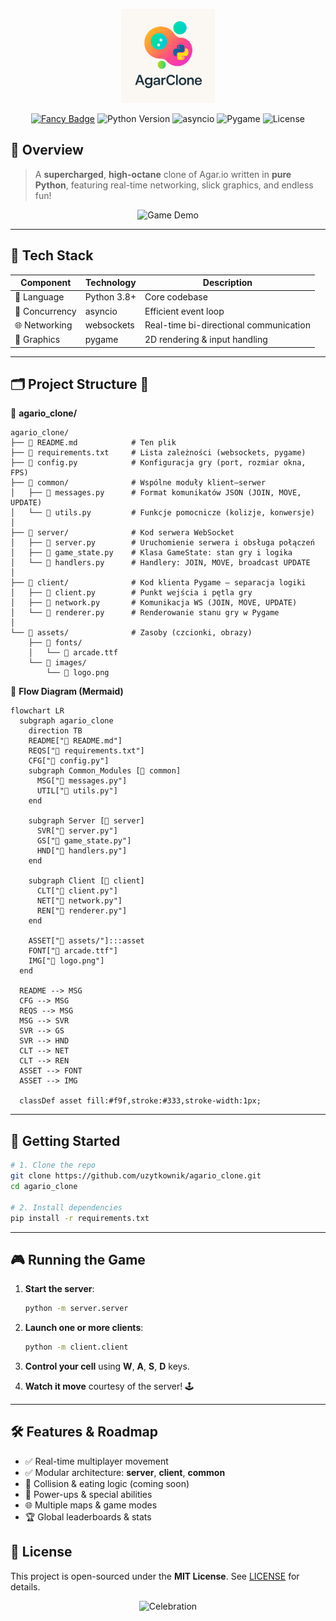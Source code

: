 <p align="center">
  <img src="assets/images/logo.png" alt="Agar.io Clone Logo" width="150" />
</p>

<p align="center">
  <a href="#readme"><img src="https://img.shields.io/badge/README-Fancy-blue.svg?style=for-the-badge" alt="Fancy Badge" /></a>
  <img src="https://img.shields.io/badge/Python-3.8%2B-blue.svg?style=for-the-badge" alt="Python Version" />
  <img src="https://img.shields.io/badge/asyncio-ready-brightgreen.svg?style=for-the-badge" alt="asyncio" />
  <img src="https://img.shields.io/badge/pygame–2.0%2B-lightgrey.svg?style=for-the-badge" alt="Pygame" />
  <img src="https://img.shields.io/badge/license-MIT-green.svg?style=for-the-badge" alt="License" />
</p>

## 🚀 Overview

> A **supercharged**, **high-octane** clone of Agar.io written in **pure Python**, featuring real-time networking, slick graphics, and endless fun!

<p align="center">
  <img src="assets/images/demo.gif" alt="Game Demo" width="600" />
</p>

---

## 🐍 Tech Stack

| Component      | Technology  | Description                            |
| -------------- | ----------- | -------------------------------------- |
| 📝 Language    | Python 3.8+ | Core codebase                          |
| 🔄 Concurrency | asyncio     | Efficient event loop                   |
| 🌐 Networking  | websockets  | Real-time bi-directional communication |
| 🎨 Graphics    | pygame      | 2D rendering & input handling          |

---

## 🗂️ Project Structure 💎

📂 **agario_clone/**

```
agario_clone/
├── 📄 README.md            # Ten plik
├── 📄 requirements.txt     # Lista zależności (websockets, pygame)
├── 📄 config.py            # Konfiguracja gry (port, rozmiar okna, FPS)
├── 📁 common/              # Wspólne moduły klient–serwer
│   ├── 📄 messages.py      # Format komunikatów JSON (JOIN, MOVE, UPDATE)
│   └── 📄 utils.py         # Funkcje pomocnicze (kolizje, konwersje)
│
├── 📁 server/              # Kod serwera WebSocket
│   ├── 📄 server.py        # Uruchomienie serwera i obsługa połączeń
│   ├── 📄 game_state.py    # Klasa GameState: stan gry i logika
│   └── 📄 handlers.py      # Handlery: JOIN, MOVE, broadcast UPDATE
│
├── 📁 client/              # Kod klienta Pygame — separacja logiki
│   ├── 📄 client.py        # Punkt wejścia i pętla gry
│   ├── 📄 network.py       # Komunikacja WS (JOIN, MOVE, UPDATE)
│   └── 📄 renderer.py      # Renderowanie stanu gry w Pygame
│
└── 📁 assets/              # Zasoby (czcionki, obrazy)
    ├── 📁 fonts/
    │   └── 📄 arcade.ttf
    └── 📁 images/
        └── 📄 logo.png
```

🔗 **Flow Diagram (Mermaid)**

```mermaid
flowchart LR
  subgraph agario_clone
    direction TB
    README["📄 README.md"]
    REQS["📄 requirements.txt"]
    CFG["📄 config.py"]
    subgraph Common_Modules [📁 common]
      MSG["📄 messages.py"]
      UTIL["📄 utils.py"]
    end

    subgraph Server [📁 server]
      SVR["📄 server.py"]
      GS["📄 game_state.py"]
      HND["📄 handlers.py"]
    end

    subgraph Client [📁 client]
      CLT["📄 client.py"]
      NET["📄 network.py"]
      REN["📄 renderer.py"]
    end

    ASSET["📁 assets/"]:::asset
    FONT["📄 arcade.ttf"]
    IMG["📄 logo.png"]
  end

  README --> MSG
  CFG --> MSG
  REQS --> MSG
  MSG --> SVR
  SVR --> GS
  SVR --> HND
  CLT --> NET
  CLT --> REN
  ASSET --> FONT
  ASSET --> IMG

  classDef asset fill:#f9f,stroke:#333,stroke-width:1px;
```

---

## 🚀 Getting Started

```bash
# 1. Clone the repo
git clone https://github.com/uzytkownik/agario_clone.git
cd agario_clone

# 2. Install dependencies
pip install -r requirements.txt
```

---

## 🎮 Running the Game

1. **Start the server**:

   ```bash
   python -m server.server
   ```

2. **Launch one or more clients**:

   ```bash
   python -m client.client
   ```

3. **Control your cell** using **W**, **A**, **S**, **D** keys.
4. **Watch it move** courtesy of the server! 🕹️

---

## 🛠️ Features & Roadmap

- ✅ Real-time multiplayer movement
- ✅ Modular architecture: **server**, **client**, **common**
- 🚧 Collision & eating logic (coming soon)
- 🎯 Power-ups & special abilities
- 🌐 Multiple maps & game modes
- 🏆 Global leaderboards & stats

## 🎨 License

This project is open-sourced under the **MIT License**. See [LICENSE](LICENSE) for details.

<p align="center">
  <img src="https://media.giphy.com/media/3o7aCTPPm4OHfRLSH6/giphy.gif" alt="Celebration" width="200" />
</p>
